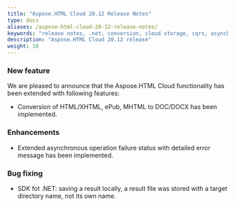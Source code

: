 ```yaml
---
title: "Aspose.HTML Cloud 20.12 Release Notes"
type: docs
aliases: /aspose-html-cloud-20-12-release-notes/
keywords: "release notes, .net, conversion, cloud storage, cqrs, asynchronous conversion, html to doc conversion"
description: "Aspose.HTML Cloud 20.12 release"
weight: 10
---
```


### New feature

We are pleased to announce that the Aspose.HTML Cloud functionality has been extended with following features:

- Conversion of HTML/XHTML, ePub, MHTML to DOC/DOCX has been implemented.

### Enhancements

- Extended asynchronous operation failure status with detailed error message has been implemented.

### Bug fixing

- SDK fot .NET: saving a result locally, a result file was stored with a target directory name, not its own name.



